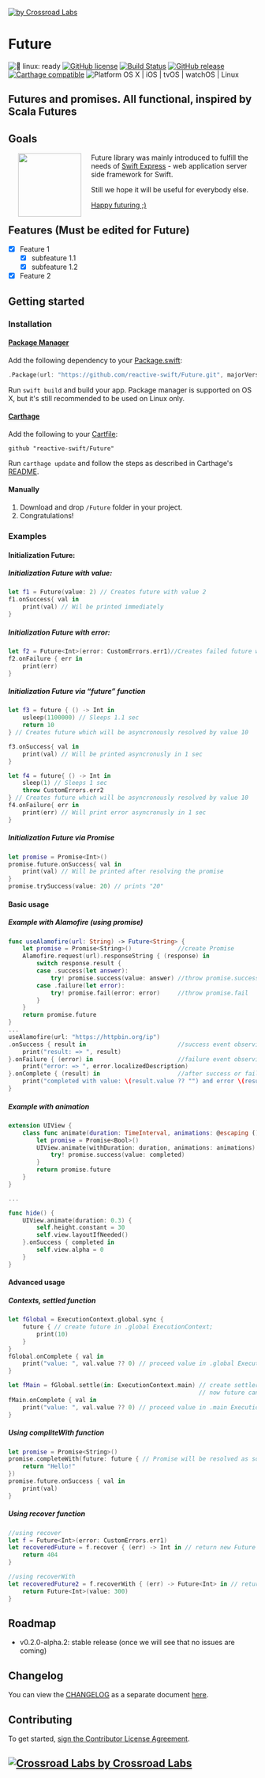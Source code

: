 [![by Crossroad Labs](./header.png)](http://www.crossroadlabs.xyz/)

# Future

![🐧 linux: ready](https://img.shields.io/badge/%F0%9F%90%A7%20linux-ready-red.svg)
[![GitHub license](https://img.shields.io/badge/license-Apache%202.0-lightgrey.svg?style=flat)](https://raw.githubusercontent.com/reactive-swift/Future/master/LICENSE)
[![Build Status](https://travis-ci.org/reactive-swift/Future.svg?branch=master)](https://travis-ci.org/reactive-swift/Future)
[![GitHub release](https://img.shields.io/github/release/reactive-swift/Future.svg)](https://github.com/reactive-swift/Future/releases)
[![Carthage compatible](https://img.shields.io/badge/Carthage-compatible-4BC51D.svg?style=flat)](https://github.com/Carthage/Carthage)
![Platform OS X | iOS | tvOS | watchOS | Linux](https://img.shields.io/badge/platform-Linux%20%7C%20OS%20X%20%7C%20iOS%20%7C%20tvOS%20%7C%20watchOS-orange.svg)

## Futures and promises. All functional, inspired by Scala Futures

## Goals

[<img align="left" src="https://raw.githubusercontent.com/crossroadlabs/Express/master/logo-full.png" hspace="20" height=128>](https://github.com/reactive-swift/Future) Future library was mainly introduced to fulfill the needs of [Swift Express](https://github.com/crossroadlabs/Express) - web application server side framework for Swift.

Still we hope it will be useful for everybody else.

[Happy futuring ;)](#examples)

## Features (Must be edited for Future)

- [x] Feature 1
	- [x] subfeature 1.1
	- [x] subfeature 1.2
- [x] Feature 2

## Getting started

### Installation

#### [Package Manager](https://swift.org/package-manager/)

Add the following dependency to your [Package.swift](https://github.com/apple/swift-package-manager/blob/master/Documentation/Package.swift.md):

```swift
.Package(url: "https://github.com/reactive-swift/Future.git", majorVersion: 0)
```

Run ```swift build``` and build your app. Package manager is supported on OS X, but it's still recommended to be used on Linux only.

#### [Carthage](https://github.com/Carthage/Carthage)
Add the following to your [Cartfile](https://github.com/Carthage/Carthage/blob/master/Documentation/Artifacts.md#cartfile):

```
github "reactive-swift/Future"
```

Run `carthage update` and follow the steps as described in Carthage's [README](https://github.com/Carthage/Carthage#adding-frameworks-to-an-application).

#### Manually
1. Download and drop ```/Future``` folder in your project.  
2. Congratulations!

### Examples

#### Initialization Future:

##### Initialization Future with value:

```swift
let f1 = Future(value: 2) // Creates future with value 2
f1.onSuccess{ val in
    print(val) // Wil be printed immediately
}
```

##### Initialization Future with error:

```swift
let f2 = Future<Int>(error: CustomErrors.err1)//Creates failed future with given error
f2.onFailure { err in
    print(err)
}
```

##### Initialization Future via “future” function

```swift
let f3 = future { () -> Int in 
    usleep(1100000) // Sleeps 1.1 sec
    return 10
} // Creates future which will be asyncronously resolved by value 10

f3.onSuccess{ val in
    print(val) // Will be printed asyncronusly in 1 sec
}

let f4 = future{ () -> Int in
    sleep(1) // Sleeps 1 sec
    throw CustomErrors.err2
} // Creates future which will be asyncronously resolved by value 10
f4.onFailure{ err in
    print(err) // Will print error asyncronusly in 1 sec
}
```

##### Initialization Future via Promise

```swift
let promise = Promise<Int>()
promise.future.onSuccess{ val in
    print(val) // Will be printed after resolving the promise
}
promise.trySuccess(value: 20) // prints "20"
```

#### Basic usage

#####  Example with Alamofire (using promise)

```swift
func useAlamofire(url: String) -> Future<String> {
    let promise = Promise<String>()             //create Promise        
    Alamofire.request(url).responseString { (response) in 
        switch response.result {
        case .success(let answer):
            try! promise.success(value: answer) //throw promise.success
        case .failure(let error):
            try! promise.fail(error: error)     //throw promise.fail
        }    
    }
    return promise.future
}
...
useAlamofire(url: "https://httpbin.org/ip")
.onSuccess { result in                          //success event observing
    print("result: => ", result)
}.onFailure { (error) in                        //failure event observing
    print("error: => ", error.localizedDescription)
}.onComplete { (result) in                      //after success or failure event observing
    print("completed with value: \(result.value ?? "") and error \(result.error?.localizedDescription ?? "")" )
}
```

##### Example with animation

```swift
extension UIView {
    class func animate(duration: TimeInterval, animations: @escaping () -> Void) -> Future<Bool> {
        let promise = Promise<Bool>()
        UIView.animate(withDuration: duration, animations: animations) { completed in
            try! promise.success(value: completed)
        }
        return promise.future
    }
}

...

func hide() {
    UIView.animate(duration: 0.3) {
        self.height.constant = 30
        self.view.layoutIfNeeded()
    }.onSuccess { completed in
        self.view.alpha = 0
    }
}

```

#### Advanced usage

##### Contexts, settled function

```swift
let fGlobal = ExecutionContext.global.sync {
    future { // create future in .global ExecutionContext;
        print(10)
    }
}
fGlobal.onComplete { val in
    print("value: ", val.value ?? 0) // proceed value in .global ExecutionContext;
}

let fMain = fGlobal.settle(in: ExecutionContext.main) // create settler for .main context
                                                      // now future can proceed in both contexts;
fMain.onComplete { val in
    print("value: ", val.value ?? 0) // proceed value in .main ExecutionContext;
}
```

##### Using compliteWith function

```swift
let promise = Promise<String>()
promise.completeWith(future: future { // Promise will be resolved as soon as Future
    return "Hello!"
})
promise.future.onSuccess { val in
    print(val)
}
```

##### Using recover function

```swift
//using recover
let f = Future<Int>(error: CustomErrors.err1)
let recoveredFuture = f.recover { (err) -> Int in // return new Future with value 404 if error
    return 404
}

//using recoverWith
let recoveredFuture2 = f.recoverWith { (err) -> Future<Int> in // return new Future with value 300 if error
	return Future<Int>(value: 300)
}
```

## Roadmap

* v0.2.0-alpha.2: stable release (once we will see that no issues are coming)

## Changelog

You can view the [CHANGELOG](./CHANGELOG.md) as a separate document [here](./CHANGELOG.md).

## Contributing

To get started, <a href="https://www.clahub.com/agreements/crossroadlabs/Future">sign the Contributor License Agreement</a>.

## [![Crossroad Labs](http://i.imgur.com/iRlxgOL.png?1) by Crossroad Labs](http://www.crossroadlabs.xyz/)